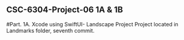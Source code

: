 ## CSC-6304-Project-06 1A & 1B

#Part. 1A. Xcode using SwiftUI- Landscape Project
Project located in Landmarks folder, seventh commit.
